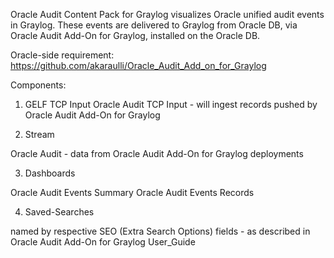 Oracle Audit Content Pack for Graylog visualizes Oracle unified audit events in Graylog. 
These events are delivered to Graylog from Oracle DB, via Oracle Audit Add-On for Graylog, installed on the Oracle DB.

Oracle-side requirement:
https://github.com/akaraulli/Oracle_Audit_Add_on_for_Graylog

Components:

1. GELF TCP Input
Oracle Audit TCP Input - will ingest records pushed by Oracle Audit Add-On for Graylog 

2. Stream

Oracle Audit - data from Oracle Audit Add-On for Graylog deployments

3. Dashboards

Oracle Audit Events Summary 
Oracle Audit Events Records

4. Saved-Searches 

named by respective SEO (Extra Search Options) fields - as described in Oracle Audit Add-On for Graylog User_Guide

